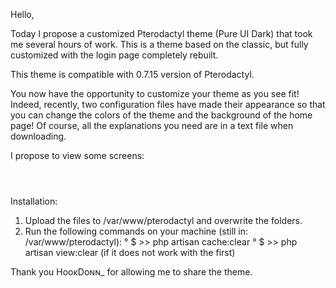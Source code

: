 Hello,

Today I propose a customized Pterodactyl theme (Pure UI Dark) that took me several hours of work. This is a theme based on the classic, but fully customized with the login page completely rebuilt.

This theme is compatible with 0.7.15 version of Pterodactyl.

You now have the opportunity to customize your theme as you see fit! Indeed, recently, two configuration files have made their appearance so that you can change the colors of the theme and the background of the home page!
Of course, all the explanations you need are in a text file when downloading.

I propose to view some screens:

<a href="http://zupimages.net/viewer.php?id=19/44/tvgz.png"><img src="https://zupimages.net/up/19/44/tvgz.png" alt="" /></a>


<a href="http://zupimages.net/viewer.php?id=19/44/2f06.png"><img src="https://zupimages.net/up/19/44/2f06.png" alt="" /></a>

<a href="http://zupimages.net/viewer.php?id=19/44/4taa.png"><img src="https://zupimages.net/up/19/44/4taa.png" alt="" /></a>

Installation:
1. Upload the files to /var/www/pterodactyl and overwrite the folders.
2. Run the following commands on your machine (still in: /var/www/pterodactyl):
° $ >> php artisan cache:clear
° $ >> php artisan view:clear (if it does not work with the first)

Thank you HooĸDoɴɴ_ for allowing me to share the theme.
